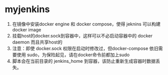 # myjenkins
1. 在镜像中安装docker engine 和 docker compose，使得 jeknins 可以构建docker image
2. 挂载host的docker.sock到容器中，这样可以不必启动容器中的 docker daemon 而且共享host的
3. 注意：即使 docker.sock 权限在启动时修改过，但docker-compose 依旧需要使用 sudo，为保险起见，请在docker命令前都加上sudo
4. 脚本会在当前目录的 jenkins_home 到容器，该防止重新生成容器时数据丢失。
